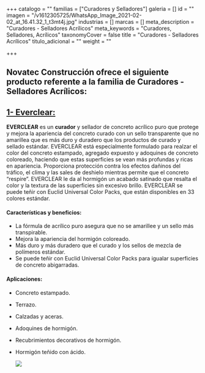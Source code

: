 +++
catalogo = ""
familias = ["Curadores y Selladores"]
galeria = []
id = ""
imagen = "/v1612305725/WhatsApp_Image_2021-02-02_at_16.41.32_1_t3mt4j.jpg"
industrias = []
marcas = []
meta_description = "Curadores - Selladores Acrílicos"
meta_keywords = "Curadores, Selladores, Acrílicos"
taxonomyCover = false
title = "Curadores - Selladores Acrílicos"
titulo_adicional = ""
weight = ""

+++
## Novatec Construcción ofrece el siguiente producto referente a la familia de Curadores - Selladores Acrílicos:

## [**1- Everclear:**](https://www.euclidchemical.com/products/construction-products/curing-sealing-compounds/solvent-based-acrylic/everclear-350/)

**EVERCLEAR** es un **curador** y sellador de concreto acrílico puro que protege y mejora la apariencia del concreto curado con un sello transparente que no amarillea que es más duro y duradero que los productos de curado y sellado estándar. EVERCLEAR está especialmente formulado para realzar el color del concreto estampado, agregado expuesto y adoquines de concreto coloreado, haciendo que estas superficies se vean más profundas y ricas en apariencia. Proporciona protección contra los efectos dañinos del tráfico, el clima y las sales de deshielo mientras permite que el concreto “respire”. EVERCLEAR le da al hormigón un acabado satinado que resalta el color y la textura de las superficies sin excesivo brillo. EVERCLEAR se puede teñir con Euclid Universal Color Packs, que están disponibles en 33 colores estándar.

#### **Características y beneficios:**

* La fórmula de acrílico puro asegura que no se amarillee y un sello más transpirable.
* Mejora la apariencia del hormigón coloreado.
* Más duro y más duradero que el curado y los sellos de mezcla de polímeros estándar.
* Se puede teñir con Euclid Universal Color Packs para igualar superficies de concreto abigarradas.

#### **Aplicaciones:**

* Concreto estampado.
* Terrazo.
* Calzadas y aceras.
* Adoquines de hormigón.
* Recubrimientos decorativos de hormigón.
* Hormigón teñido con ácido.

  ![](https://res.cloudinary.com/drnun7bay/image/upload/v1609885173/WhatsApp_Image_2021-01-05_at_16.12.35_l22t66.jpg)